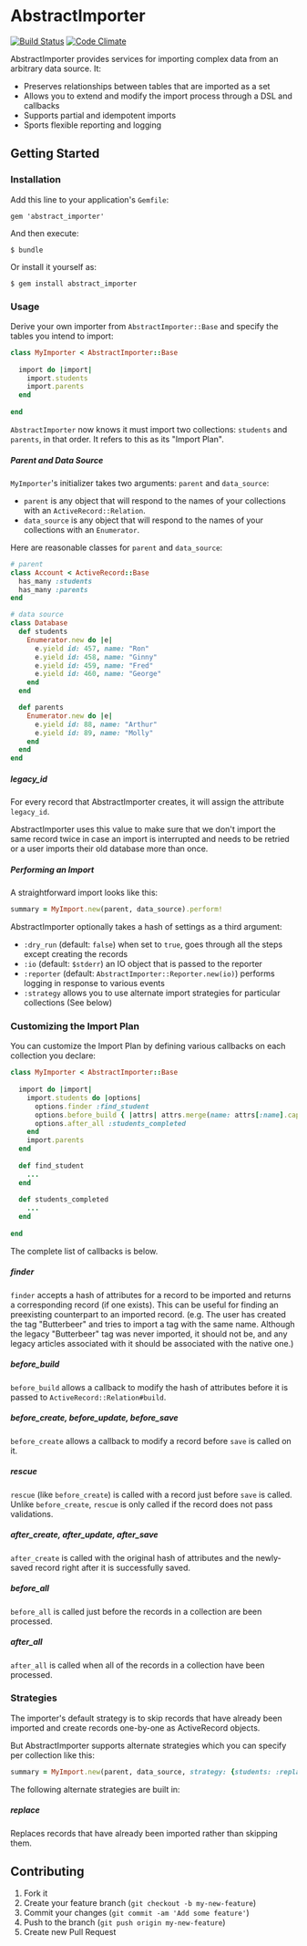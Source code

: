 # AbstractImporter

[![Build Status](https://travis-ci.org/concordia-publishing-house/abstract_importer.png?branch=master)](https://travis-ci.org/concordia-publishing-house/abstract_importer)
[![Code Climate](https://codeclimate.com/github/concordia-publishing-house/abstract_importer.png)](https://codeclimate.com/github/concordia-publishing-house/abstract_importer)

AbstractImporter provides services for importing complex data from an arbitrary data source. It:

 * Preserves relationships between tables that are imported as a set
 * Allows you to extend and modify the import process through a DSL and callbacks
 * Supports partial and idempotent imports
 * Sports flexible reporting and logging



## Getting Started

### Installation

Add this line to your application's `Gemfile`:

    gem 'abstract_importer'

And then execute:

    $ bundle

Or install it yourself as:

    $ gem install abstract_importer



### Usage

Derive your own importer from `AbstractImporter::Base` and specify the tables you intend to import:

```ruby
class MyImporter < AbstractImporter::Base
  
  import do |import|
    import.students
    import.parents
  end
  
end
```

`AbstractImporter` now knows it must import two collections: `students` and `parents`, in that order. It refers to this as its "Import Plan".


##### Parent and Data Source

`MyImporter`'s initializer takes two arguments: `parent` and `data_source`:

 * `parent` is any object that will respond to the names of your collections with an `ActiveRecord::Relation`.
 * `data_source` is any object that will respond to the names of your collections with an `Enumerator`.

Here are reasonable classes for `parent` and `data_source`:

```ruby
# parent
class Account < ActiveRecord::Base
  has_many :students
  has_many :parents
end
```

```ruby
# data source
class Database
  def students
    Enumerator.new do |e|
      e.yield id: 457, name: "Ron"
      e.yield id: 458, name: "Ginny"
      e.yield id: 459, name: "Fred"
      e.yield id: 460, name: "George"
    end
  end

  def parents
    Enumerator.new do |e|
      e.yield id: 88, name: "Arthur"
      e.yield id: 89, name: "Molly"
    end
  end
end
```


##### legacy_id

For every record that AbstractImporter creates, it will assign the attribute `legacy_id`.

AbstractImporter uses this value to make sure that we don't import the same record twice in case an import is interrupted and needs to be retried or a user imports their old database more than once.


##### Performing an Import

A straightforward import looks like this:

```ruby
summary = MyImport.new(parent, data_source).perform!
```

AbstractImporter optionally takes a hash of settings as a third argument:

 * `:dry_run` (default: `false`) when set to `true`, goes through all the steps except creating the records
 * `:io` (default: `$stderr`) an IO object that is passed to the reporter
 * `:reporter` (default: `AbstractImporter::Reporter.new(io)`) performs logging in response to various events
 * `:strategy` allows you to use alternate import strategies for particular collections (See below)



### Customizing the Import Plan

You can customize the Import Plan by defining various callbacks on each collection you declare:

```ruby
class MyImporter < AbstractImporter::Base
  
  import do |import|
    import.students do |options|
      options.finder :find_student
      options.before_build { |attrs| attrs.merge(name: attrs[:name].capitalize) }
      options.after_all :students_completed
    end
    import.parents
  end
  
  def find_student
    ...
  end
  
  def students_completed
    ...
  end
  
end
```

The complete list of callbacks is below.

##### finder

`finder` accepts a hash of attributes for a record to be imported and returns a corresponding record (if one exists). This can be useful for finding an preexisting counterpart to an imported record. (e.g. The user has created the tag "Butterbeer" and tries to import a tag with the same name. Although the legacy "Butterbeer" tag was never imported, it should not be, and any legacy articles associated with it should be associated with the native one.)

##### before_build

`before_build` allows a callback to modify the hash of attributes before it is passed to `ActiveRecord::Relation#build`.

##### before_create, before_update, before_save

`before_create` allows a callback to modify a record before `save` is called on it.

##### rescue

`rescue` (like `before_create`) is called with a record just before `save` is called. Unlike `before_create`, `rescue` is only called if the record does not pass validations.

##### after_create, after_update, after_save

`after_create` is called with the original hash of attributes and the newly-saved record right after it is successfully saved.

##### before_all

`before_all` is called just before the records in a collection are been processed.

##### after_all

`after_all` is called when all of the records in a collection have been processed.



### Strategies

The importer's default strategy is to skip records that have already been imported and create records one-by-one as ActiveRecord objects.

But AbstractImporter supports alternate strategies which you can specify per collection like this:

```ruby
summary = MyImport.new(parent, data_source, strategy: {students: :replace}).perform!
```

The following alternate strategies are built in:

##### replace

Replaces records that have already been imported rather than skipping them.



## Contributing

1. Fork it
2. Create your feature branch (`git checkout -b my-new-feature`)
3. Commit your changes (`git commit -am 'Add some feature'`)
4. Push to the branch (`git push origin my-new-feature`)
5. Create new Pull Request
